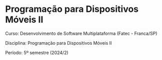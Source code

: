 # Programação para Dispositivos Móveis II

Curso: Desenvolvimento de Software Multiplataforma (Fatec - Franca/SP)

Disciplina: Programação para Dispositivos Móveis II

Período: 5º semestre (2024/2)